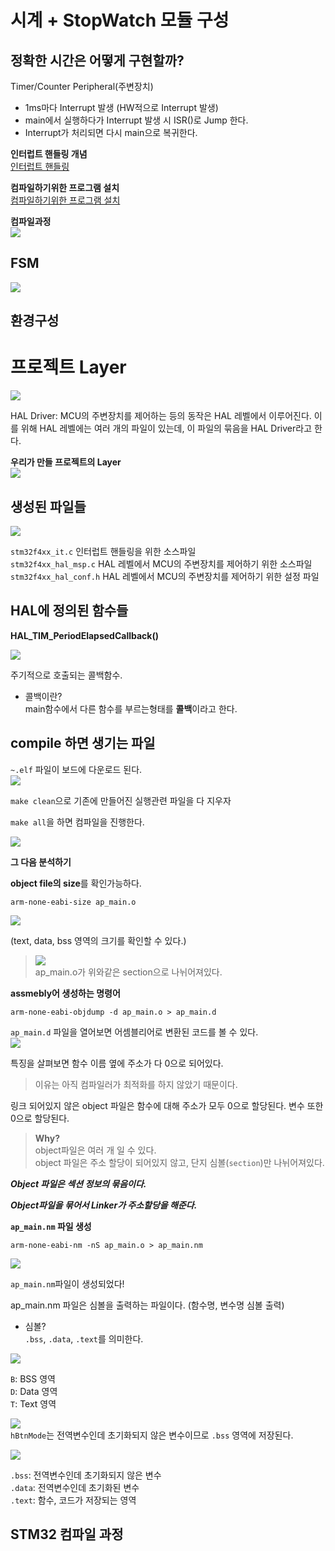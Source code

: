 # 시계 + StopWatch 모듈 구성

## 정확한 시간은 어떻게 구현할까?

Timer/Counter Peripheral(주변장치)  

- 1ms마다 Interrupt 발생 (HW적으로 Interrupt 발생)
- main에서 실행하다가 Interrupt 발생 시 ISR()로 Jump 한다.
- Interrupt가 처리되면 다시 main으로 복귀한다.

**인터럽트 핸들링 개념**  
[인터럽트 핸들링](./Interrupt_Handling.md)  

**컴파일하기위한 프로그램 설치**  
[컴파일하기위한 프로그램 설치](./Complie_Program.md)

**컴파일과정**  
![](image-8.png)

## FSM

![]({DC6296D3-0326-4729-85C2-92D7A387F5CA}.png)


## 환경구성

[](./stm32_환경구성.md)


# 프로젝트 Layer
![]({B62210FE-08B1-4DE9-82D7-486FB68AEB10}.png)  

HAL Driver:
MCU의 주변장치를 제어하는 등의 동작은 HAL 레벨에서 이루어진다.
이를 위해 HAL 레벨에는 여러 개의 파일이 있는데, 이 파일의 묶음을 HAL Driver라고 한다.

**우리가 만들 프로젝트의 Layer**  
![]({753DC8B8-6789-4F79-B970-567076953D7F}.png)


## 생성된 파일들

![]({0A578745-B0C4-4B1B-98F6-B55137A99123}.png)  

`stm32f4xx_it.c` 인터럽트 핸들링을 위한 소스파일   
`stm32f4xx_hal_msp.c` HAL 레벨에서 MCU의 주변장치를 제어하기 위한 소스파일  
`stm32f4xx_hal_conf.h` HAL 레벨에서 MCU의 주변장치를 제어하기 위한 설정 파일  


## HAL에 정의된 함수들

**HAL_TIM_PeriodElapsedCallback()**  

![]({F374ED04-824A-40E3-967C-6E9589E09CF2}.png)

주기적으로 호출되는 콜백함수.

- 콜백이란?  
main함수에서 다른 함수를 부르는형태를 **콜백**이라고 한다.


## compile 하면 생기는 파일

`~.elf` 파일이 보드에 다운로드 된다.  
![](image-9.png)  

`make clean`으로 기존에 만들어진 실행관련 파일을 다 지우자

`make all`을 하면 컴파일을 진행한다.

![](image-10.png)

**그 다음 분석하기**  

**object file의 size**를 확인가능하다.

    arm-none-eabi-size ap_main.o

![]({854A088A-B2D9-4FD1-8398-CAA0D8FC83A6}.png)

(text, data, bss 영역의 크기를 확인할 수 있다.)

> ![]({4A1A5D0F-5015-4F52-B532-E5A28EA1C048}.png)  
ap_main.o가 위와같은 section으로 나뉘어져있다.


**assmebly어 생성하는 명령어**

    arm-none-eabi-objdump -d ap_main.o > ap_main.d

`ap_main.d` 파일을 열어보면 어셈블리어로 변환된 코드를 볼 수 있다.  
![]({BC0CB748-1D9A-4A26-AC94-3C2C965CFAED}.png)

특징을 살펴보면 함수 이름 옆에 주소가 다 0으로 되어있다.  

> 이유는 아직 컴파일러가 최적화를 하지 않았기 때문이다.

링크 되어있지 않은 object 파일은 함수에 대해 주소가 모두 0으로 할당된다.
변수 또한 0으로 할당된다.

> **Why?**  
object파일은 여러 개 일 수 있다.  
object 파일은 주소 할당이 되어있지 않고, 단지 심볼(`section`)만 나뉘어져있다.

***Object 파일은 섹션 정보의 묶음이다.***  

***Object파일을 묶어서 Linker가 주소할당을 해준다.***


**`ap_main.nm` 파일 생성**

    arm-none-eabi-nm -nS ap_main.o > ap_main.nm


![](image-11.png)

`ap_main.nm`파일이 생성되었다!

ap_main.nm 파일은 심볼을 출력하는 파일이다.
(함수명, 변수명 심볼 출력)

- 심볼?  
    `.bss`, `.data`, `.text`를 의미한다.

![]({B99A8D3B-7903-421B-925D-9C31631141C1}.png)

`B`: BSS 영역  
`D`: Data 영역  
`T`: Text 영역  

![]({6EA0A4FE-CCB6-4F5F-A7DE-58ECBEF95335}.png)  
`hBtnMode`는 전역변수인데 초기화되지 않은 변수이므로 `.bss` 영역에 저장된다.


![](image-12.png)  


`.bss`: 전역변수인데 초기화되지 않은 변수  
`.data`: 전역변수인데 초기화된 변수  
`.text`: 함수, 코드가 저장되는 영역  

## STM32 컴파일 과정

[](./stm32_compile.md)